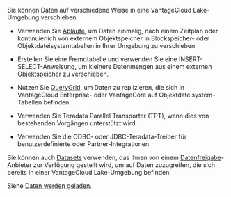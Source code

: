 Sie können Daten auf verschiedene Weise in eine VantageCloud Lake-Umgebung verschieben:

-   Verwenden Sie [Abläufe](auw1640280669500.md), um Daten einmalig, nach einem Zeitplan oder kontinuierlich von externem Objektspeicher in Blockspeicher- oder Objektdateisystemtabellen in Ihrer Umgebung zu verschieben.

-   Erstellen Sie eine Fremdtabelle und verwenden Sie eine INSERT-SELECT-Anweisung, um kleinere Datenmengen aus einem externen Objektspeicher zu verschieben.

-   Nutzen Sie [QueryGrid](vyx1659391025497.md), um Daten zu replizieren, die sich in VantageCloud Enterprise- oder VantageCore auf Objektdateisystem-Tabellen befinden.

-   Verwenden Sie Teradata Parallel Transporter (TPT), wenn dies von bestehenden Vorgängen unterstützt wird.

-   Verwenden Sie die ODBC- oder JDBC-Teradata-Treiber für benutzerdefinierte oder Partner-Integrationen.

Sie können auch [Datasets](gds1686247574408.md) verwenden, das Ihnen von einem [Datenfreigabe](jlf1663616946889.md)-Anbieter zur Verfügung gestellt wird, um auf Daten zuzugreifen, die sich bereits in einer VantageCloud Lake-Umgebung befinden.

Siehe [Daten werden geladen](https://docs.teradata.com/access/sources/dita/topic?dita:topicPath=zye1681862891537.dita).
